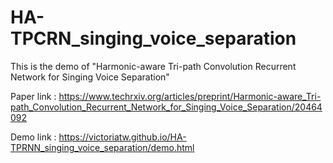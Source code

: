 # HA-TPCRN_singing_voice_separation
This is the demo of "Harmonic-aware Tri-path Convolution Recurrent Network for Singing Voice Separation"

Paper link : https://www.techrxiv.org/articles/preprint/Harmonic-aware_Tri-path_Convolution_Recurrent_Network_for_Singing_Voice_Separation/20464092

Demo link : https://victoriatw.github.io/HA-TPRNN_singing_voice_separation/demo.html
